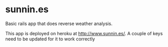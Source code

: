 sunnin.es
=========

Basic rails app that does reverse weather analysis.

This app is deployed on heroku at http://www.sunnin.es/. A couple of keys need to be updated for it to work correctly